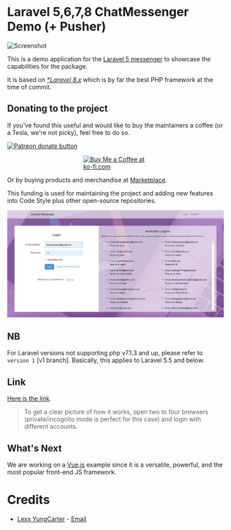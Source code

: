 # Laravel 5,6,7,8 ChatMessenger Demo (+ Pusher)

![Screenshot](acelords-messenger.jpg?raw=true "Screenshot")

This is a demo application for the [Laravel 5 messenger](https://github.com/lexxyungcarter/laravel-5-messenger) to showcase the capabilities for the package.

It is based on [**Laravel 8.x*](https://laravel.com) which is by far the best PHP framework at the time of commit.


## Donating to the project
If you've found this useful and would like to buy the maintainers a coffee (or a Tesla, we're not picky), feel free to do so.

<a href="https://patreon.com/lexxyungcarter"><img src="https://c5.patreon.com/external/logo/become_a_patron_button.png" alt="Patreon donate button" /> </a>

<a href="https://ko-fi.com/acelords" target="_blank" title="Buy me a Coffee"><img width="150" style="border:0px;width:150px;display:block;margin:0 auto" src="https://az743702.vo.msecnd.net/cdn/kofi2.png?v=0" border="0" alt="Buy Me a Coffee at ko-fi.com" /></a>

Or by buying products and merchandise at [Marketplace](https://store.acelords.space).

This funding is used for maintaining the project and adding new features into Code Style plus other open-source repositories.

![Screenshot 1](public/img/screenshot1.jpg?raw=true "Screenshot")

## NB
For Laravel versions not supporting php v7.1.3 and up, please refer to `version 1` [v1 branch]. Basically, this applies to Laravel 5.5 and below.

## Link

[Here is the link](https://messenger.acelords.space).
> To get a clear picture of how it works, open two to four browsers (private/incognito mode is perfect for this case) and login with different accounts.

## What's Next

We are working on a [Vue.js](https://vuejs.org) example since it is a versatile, powerful, and the most popular front-end JS framework.

# Credits
- [Lexx YungCarter](https://github.com/lexxyungcarter/)  - [Email](mailto:lexxyungcarter@gmail.com)
